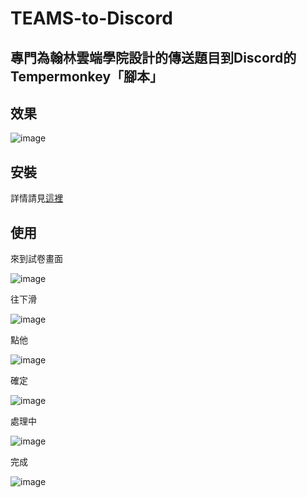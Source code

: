 # TEAMS-to-Discord
## 專門為翰林雲端學院設計的傳送題目到Discord的Tempermonkey「腳本」
## 效果
![image](https://github.com/KnowScratcher/TEAMS-to-Discord/assets/103301742/b0e32fff-61c5-473a-80b0-94aee77cf6f0)
## 安裝
詳情請見[這裡](https://github.com/KnowScratcher/TEAMS-to-Discord/wiki/%E5%AE%89%E8%A3%9D)
## 使用
來到試卷畫面

![image](https://github.com/KnowScratcher/TEAMS-to-Discord/assets/103301742/5a7fc70e-2335-4e3b-ae9b-4c242d7a82cd)

往下滑

![image](https://github.com/KnowScratcher/TEAMS-to-Discord/assets/103301742/e848b71f-c9ac-486a-9b61-562e4012cd0f)

點他

![image](https://github.com/KnowScratcher/TEAMS-to-Discord/assets/103301742/88491546-3fe5-4eae-be95-8315779b7f96)

確定

![image](https://github.com/KnowScratcher/TEAMS-to-Discord/assets/103301742/32c7b7db-8098-4d34-8a06-68c02c67b147)

處理中

![image](https://github.com/KnowScratcher/TEAMS-to-Discord/assets/103301742/07960c87-b8ce-4f11-8f8f-a5d54b3fc0eb)

完成

![image](https://github.com/KnowScratcher/TEAMS-to-Discord/assets/103301742/b4a3cf17-f375-4c7d-8349-612620b7fbb3)
